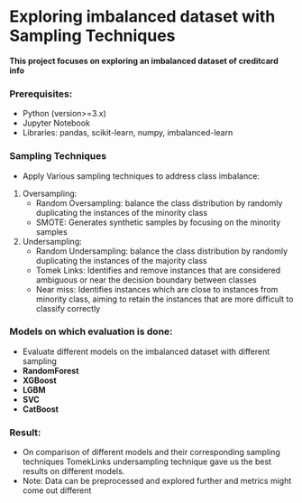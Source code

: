 # Exploring imbalanced dataset with Sampling Techniques

**This project focuses on exploring an imbalanced dataset of creditcard info**

### Prerequisites:
-  Python (version>=3.x)
-  Jupyter Notebook
-  Libraries: pandas, scikit-learn, numpy, imbalanced-learn

### Sampling Techniques
- Apply Various sampling techniques to address class imbalance:
1.  Oversampling:
    -   Random Oversampling: balance the class distribution by randomly duplicating the instances of the minority class
    -   SMOTE: Generates synthetic samples by focusing on the minority samples
2.  Undersampling:
    -   Random Undersampling: balance the class distribution by randomly duplicating the instances of the majority class
    -   Tomek Links: Identifies and remove instances that are considered ambiguous or near the decision boundary between classes
    -   Near miss: Identifies instances which are close to instances from minority class, aiming to retain the instances that are more difficult to classify correctly


### Models on which evaluation is done:
- Evaluate different models on the imbalanced dataset with different sampling
- **RandomForest**
- **XGBoost**
- **LGBM**
- **SVC**
- **CatBoost**

### Result:
-  On comparison of different models and their corresponding sampling techniques TomekLinks undersampling technique gave us the best results on different models.
-  Note: Data can be preprocessed and explored further and metrics might come out different
